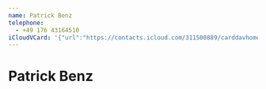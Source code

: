 ```yaml
---
name: Patrick Benz
telephone:
  - +49 176 43164510
iCloudVCard: '{"url":"https://contacts.icloud.com/311500889/carddavhome/card/C999F39C-938E-442E-AED9-0EC9152F91F6.vcf","etag":"\"kmfhb50i\"","data":"BEGIN:VCARD\r\nVERSION:3.0\r\nFN:\r\nN:Benz;Patrick;;;\r\nUID:A9570956-FB95-4351-8DD8-2AF4DB25EEFB\r\nPRODID:-//Apple Inc.//iOS 11.3.1//EN\r\nREV:2025-04-03T22:16:14Z\r\nORG:;\r\nTEL:+49 176 43164510\r\nEND:VCARD"}'
---
```

# Patrick Benz